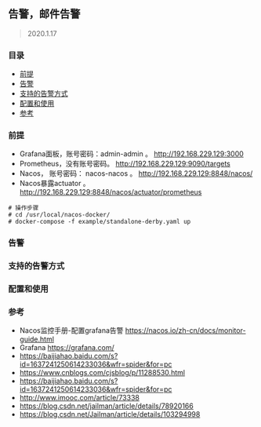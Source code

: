 ## 告警，邮件告警

> 2020.1.17

### 目录
* [前提](#前提)
* [告警](#告警)
* [支持的告警方式](#支持的告警方式)
* [配置和使用](#配置和使用)
* [参考](#参考)

### 前提
* Grafana面板，账号密码：admin-admin 。 http://192.168.229.129:3000
* Prometheus，没有账号密码。 http://192.168.229.129:9090/targets
* Nacos， 账号密码： nacos-nacos 。 http://192.168.229.129:8848/nacos/
* Nacos暴露actuator 。 http://192.168.229.129:8848/nacos/actuator/prometheus

```text
# 操作步骤
# cd /usr/local/nacos-docker/
# docker-compose -f example/standalone-derby.yaml up

```



### 告警
### 支持的告警方式
### 配置和使用

### 参考
* Nacos监控手册-配置grafana告警 https://nacos.io/zh-cn/docs/monitor-guide.html
* Grafana https://grafana.com/
* https://baijiahao.baidu.com/s?id=1637241250614233036&wfr=spider&for=pc
* https://www.cnblogs.com/cjsblog/p/11288530.html
* https://baijiahao.baidu.com/s?id=1637241250614233036&wfr=spider&for=pc
* http://www.imooc.com/article/73338
* https://blog.csdn.net/jailman/article/details/78920166
* https://blog.csdn.net/Jailman/article/details/103294998
